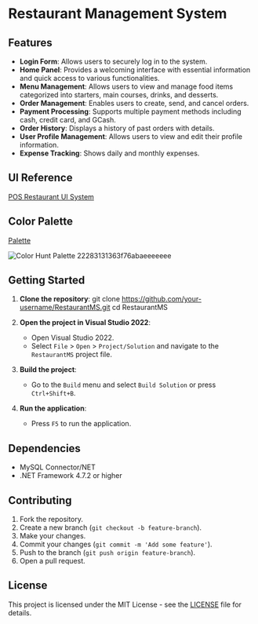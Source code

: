 # Restaurant Management System

## Features
- **Login Form**: Allows users to securely log in to the system.
- **Home Panel**: Provides a welcoming interface with essential information and quick access to various functionalities.
- **Menu Management**: Allows users to view and manage food items categorized into starters, main courses, drinks, and desserts.
- **Order Management**: Enables users to create, send, and cancel orders.
- **Payment Processing**: Supports multiple payment methods including cash, credit card, and GCash.
- **Order History**: Displays a history of past orders with details.
- **User Profile Management**: Allows users to view and edit their profile information.
- **Expense Tracking**: Shows daily and monthly expenses.

## UI Reference
[POS Restaurant UI System](https://www.figma.com/community/file/1166720104776634157/pos-restaurant-ui-system)

## Color Palette
[Palette](https://colorhunt.co/palette/22283131363f76abaeeeeeee?fbclid=IwZXh0bgNhZW0CMTEAAR1ZGXebpidySBNHtiSQByVBnJGC-nOugzM7wHYVYBg7fEba8yzc6cB5imQ_aem_FpDXZcxaA6wumZQAaY9ceg)

![Color Hunt Palette 22283131363f76abaeeeeeee](https://github.com/user-attachments/assets/5fec0b38-14e2-40bb-bf4a-a1aaa599a140)

## Getting Started
1. **Clone the repository**: git clone https://github.com/your-username/RestaurantMS.git cd RestaurantMS

2. **Open the project in Visual Studio 2022**:
   - Open Visual Studio 2022.
   - Select `File` > `Open` > `Project/Solution` and navigate to the `RestaurantMS` project file.

3. **Build the project**:
   - Go to the `Build` menu and select `Build Solution` or press `Ctrl+Shift+B`.

4. **Run the application**:
   - Press `F5` to run the application.

## Dependencies
- MySQL Connector/NET
- .NET Framework 4.7.2 or higher

## Contributing
1. Fork the repository.
2. Create a new branch (`git checkout -b feature-branch`).
3. Make your changes.
4. Commit your changes (`git commit -m 'Add some feature'`).
5. Push to the branch (`git push origin feature-branch`).
6. Open a pull request.

## License
This project is licensed under the MIT License - see the [LICENSE](LICENSE) file for details.

